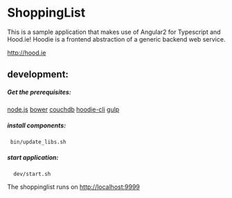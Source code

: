 # ShoppingList

This is a sample application that makes use of Angular2 for Typescript and Hood.ie!
Hoodie is a frontend abstraction of a generic backend web service.

 <http://hood.ie>

## development:

##### Get the prerequisites:

[node.js](https://nodejs.org/en/)
[bower](http://bower.io/)
[couchdb](http://couchdb.apache.org/)
[hoodie-cli](http://hood.ie)
[gulp](http://gulpjs.com/)

##### install components:
     bin/update_libs.sh


##### start application:
      dev/start.sh

The shoppinglist runs on <http://localhost:9999>